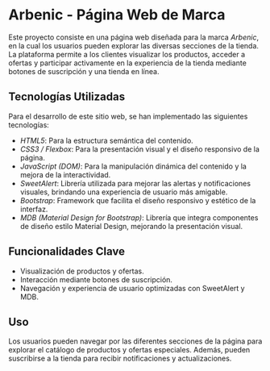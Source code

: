 # Arbenic - Página Web de Marca

Este proyecto consiste en una página web diseñada para la marca *Arbenic*, en la cual los usuarios pueden explorar las diversas secciones de la tienda. La plataforma permite a los clientes visualizar los productos, acceder a ofertas y participar activamente en la experiencia de la tienda mediante botones de suscripción y una tienda en línea.

## Tecnologías Utilizadas

Para el desarrollo de este sitio web, se han implementado las siguientes tecnologías:

- *HTML5*: Para la estructura semántica del contenido.
- *CSS3 / Flexbox*: Para la presentación visual y el diseño responsivo de la página.
- *JavaScript (DOM)*: Para la manipulación dinámica del contenido y la mejora de la interactividad.
- *SweetAlert*: Librería utilizada para mejorar las alertas y notificaciones visuales, brindando una experiencia de usuario más amigable.
- *Bootstrap*: Framework que facilita el diseño responsivo y estético de la interfaz.
- *MDB (Material Design for Bootstrap)*: Librería que integra componentes de diseño estilo Material Design, mejorando la presentación visual.

## Funcionalidades Clave

- Visualización de productos y ofertas.
- Interacción mediante botones de suscripción.
- Navegación y experiencia de usuario optimizadas con SweetAlert y MDB.
  
## Uso

Los usuarios pueden navegar por las diferentes secciones de la página para explorar el catálogo de productos y ofertas especiales. Además, pueden suscribirse a la tienda para recibir notificaciones y actualizaciones.
